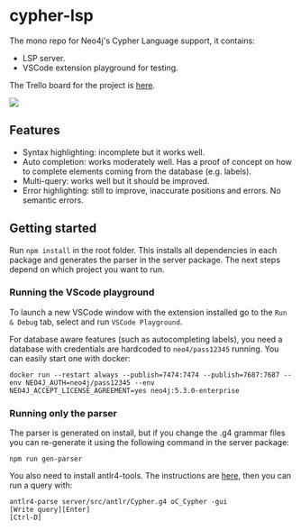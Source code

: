 # cypher-lsp

The mono repo for Neo4j's Cypher Language support, it contains:

- LSP server.
- VSCode extension playground for testing.

The Trello board for the project is [here](https://trello.com/b/0MAa3MMW/cypher-language-support).

![](./auto-completion.gif)

## Features

- Syntax highlighting: incomplete but it works well.
- Auto completion: works moderately well. Has a proof of concept on how to complete elements coming from the database (e.g. labels).
- Multi-query: works well but it should be improved.
- Error highlighting: still to improve, inaccurate positions and errors. No semantic errors.

## Getting started

Run `npm install` in the root folder. This installs all dependencies in each package and generates the parser in the server package. The next steps depend on which project you want to run.

### Running the VScode playground

To launch a new VSCode window with the extension installed go to the `Run & Debug` tab, select and run `VSCode Playground`.

For database aware features (such as autocompleting labels), you need a database with credentials are hardcoded to `neo4/pass12345` running. You can easily start one with docker:

```
docker run --restart always --publish=7474:7474 --publish=7687:7687 --env NEO4J_AUTH=neo4j/pass12345 --env NEO4J_ACCEPT_LICENSE_AGREEMENT=yes neo4j:5.3.0-enterprise
```

### Running only the parser

The parser is generated on install, but if you change the .g4 grammar files you can re-generate it using the following command in the server package:

```
npm run gen-parser
```

You also need to install antlr4-tools. The instructions are [here](https://github.com/antlr/antlr4-tools), then you can run a query with:

```
antlr4-parse server/src/antlr/Cypher.g4 oC_Cypher -gui
[Write query][Enter]
[Ctrl-D]
```

